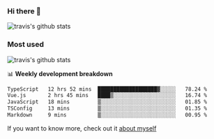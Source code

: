 ### Hi there 👋

<!--
**HondryTravis/HondryTravis** is a ✨ _special_ ✨ repository because its `README.md` (this file) appears on your GitHub profile.

Here are some ideas to get you started:

- 🔭 I’m currently working on ...
- 🌱 I’m currently learning ...
- 👯 I’m looking to collaborate on ...
- 🤔 I’m looking for help with ...
- 💬 Ask me about ...
- 📫 How to reach me: ...
- 😄 Pronouns: ...
- ⚡ Fun fact: ...
-->

![travis's github stats](https://github-readme-stats.vercel.app/api?username=HondryTravis&hide=stars)
### Most used
![travis's github stats](https://github-readme-stats.anuraghazra1.vercel.app/api/top-langs/?username=HondryTravis&layout=compact&hide_title=true)

📊 **Weekly development breakdown**

<!--START_SECTION:waka-->

```txt
TypeScript   12 hrs 52 mins  ███████████████████▓░░░░░   78.24 %
Vue.js       2 hrs 45 mins   ████▒░░░░░░░░░░░░░░░░░░░░   16.74 %
JavaScript   18 mins         ▒░░░░░░░░░░░░░░░░░░░░░░░░   01.85 %
TSConfig     13 mins         ▒░░░░░░░░░░░░░░░░░░░░░░░░   01.35 %
Markdown     9 mins          ▒░░░░░░░░░░░░░░░░░░░░░░░░   00.95 %
```

<!--END_SECTION:waka-->

If you want to know more, check out it [about myself](https://hondrytravis.github.io/)
